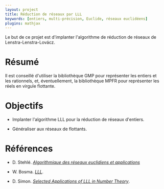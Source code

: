 ```yaml
---
layout: project
title: Réduction de réseaux par LLL
keywords: [entiers, multi-précision, Euclide, réseaux euclidéens]
plugins: mathjax
---
```


Le but de ce projet est d'implanter l'algorithme de réduction de
réseaux de Lenstra-Lenstra-Lovácz.

# Résumé

Il est conseillé d'utiliser la bibliothèque GMP pour représenter les
entiers et les rationnels, et, éventuellement, la bibliothèque MPFR
pour représenter les réels en virgule flottante.

# Objectifs

- Implanter l'algorithme LLL pour la réduction de réseaux d'entiers.

- Généraliser aux réseaux de flottants.

# Références

- D. Stehlé.
  [*Algorithmique des réseaux euclidiens et applications*](http://perso.ens-lyon.fr/damien.stehle/lattice_course.html)

- W. Bosma.  [*LLL*](http://www.math.ru.nl/~bosma/onderwijs/voorjaar07/compalg7.pdf).

- D. Simon.
  [*Selected Applications of LLL in Number Theory*](http://www.math.unicaen.fr/~simon/maths/lll25_Simon.pdf).
